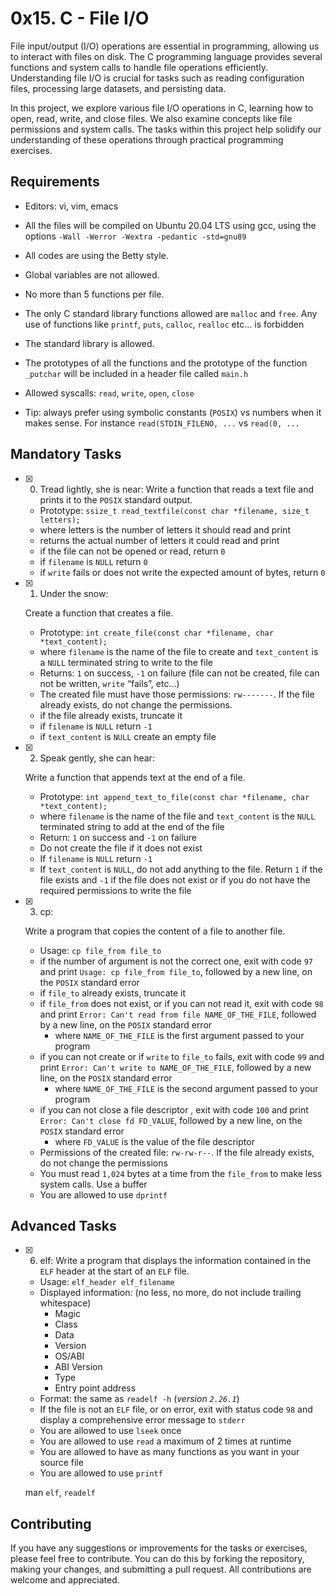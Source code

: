 # 0x15. C - File I/O



File input/output (I/O) operations are essential in programming, allowing us to interact with files on disk. The C programming language provides several functions and system calls to handle file operations efficiently. Understanding file I/O is crucial for tasks such as reading configuration files, processing large datasets, and persisting data.

In this project, we explore various file I/O operations in C, learning how to open, read, write, and close files. We also examine concepts like file permissions and system calls. The tasks within this project help solidify our understanding of these operations through practical programming exercises.

## Requirements

-   Editors: vi, vim, emacs
    
-   All the files will be compiled on Ubuntu 20.04 LTS using gcc, using the options  `-Wall -Werror -Wextra -pedantic -std=gnu89`
    
-   All codes are using the Betty style.
    
-   Global variables are not allowed.
    
-   No more than 5 functions per file.
- The only C standard library functions allowed are `malloc` and `free`. Any use of functions like `printf`, `puts`, `calloc`, `realloc` etc… is forbidden
-   The standard library is allowed.

-   The prototypes of all the functions and the prototype of the function  `_putchar`  will be included in a header file called  `main.h`
- Allowed syscalls: `read`, `write`, `open`, `close`
- Tip: always prefer using symbolic constants (`POSIX`) vs numbers when it makes sense. For instance `read(STDIN_FILENO, ...` vs `read(0, ...`

## Mandatory Tasks

- [x] 0. Tread lightly, she is near:
	Write a function that reads a text file and prints it to the `POSIX` standard output.

	-   Prototype: `ssize_t read_textfile(const char *filename, size_t letters);`
	-   where letters is the number of letters it should read and print
	-   returns the actual number of letters it could read and print
	-   if the file can not be opened or read, return `0`
	-   if `filename` is `NULL` return `0`
	-   if `write` fails or does not write the expected amount of bytes, return `0`
	  
- [x] 1. Under the snow: 

	Create a function that creates a file.

	-   Prototype: `int create_file(const char *filename, char *text_content);`
	-   where `filename` is the name of the file to create and `text_content` is a `NULL` terminated string to write to the file
	-   Returns: `1` on success, `-1` on failure (file can not be created, file can not be written, `write` “fails”, etc…)
	-   The created file must have those permissions: `rw-------`. If the file already exists, do not change the permissions.
	-   if the file already exists, truncate it
	-   if `filename` is `NULL` return `-1`
	-   if `text_content` is `NULL` create an empty file

- [x] 2. Speak gently, she can hear: 
	
	Write a function that appends text at the end of a file.

	-   Prototype: `int append_text_to_file(const char *filename, char *text_content);`
	-   where `filename` is the name of the file and `text_content` is the `NULL` terminated string to add at the end of the file
	-   Return: `1` on success and `-1` on failure
	-   Do not create the file if it does not exist
	-   If `filename` is `NULL` return `-1`
	-   If `text_content` is `NULL`, do not add anything to the file. Return `1` if the file exists and `-1` if the file does not exist or if you do not have the required permissions to write the file
	
- [x] 3. cp: 

	Write a program that copies the content of a file to another file.

	-   Usage: `cp file_from file_to`
	-   if the number of argument is not the correct one, exit with code `97` and print `Usage: cp file_from file_to`, followed by a new line, on the `POSIX` standard error
	-   if `file_to` already exists, truncate it
	-   if `file_from` does not exist, or if you can not read it, exit with code `98` and print `Error: Can't read from file NAME_OF_THE_FILE`, followed by a new line, on the `POSIX` standard error
	    -   where `NAME_OF_THE_FILE` is the first argument passed to your program
	-   if you can not create or if `write` to `file_to` fails, exit with code `99` and print `Error: Can't write to NAME_OF_THE_FILE`, followed by a new line, on the `POSIX` standard error
	    -   where `NAME_OF_THE_FILE` is the second argument passed to your program
	-   if you can not close a file descriptor , exit with code `100` and print `Error: Can't close fd FD_VALUE`, followed by a new line, on the `POSIX` standard error
	    -   where `FD_VALUE` is the value of the file descriptor
	-   Permissions of the created file: `rw-rw-r--`. If the file already exists, do not change the permissions
	-   You must read `1,024` bytes at a time from the `file_from` to make less system calls. Use a buffer
	-   You are allowed to use `dprintf`

## Advanced Tasks

- [x] 6. elf:
	Write a program that displays the information contained in the `ELF` header at the start of an `ELF` file.

	-   Usage: `elf_header elf_filename`
	-   Displayed information: (no less, no more, do not include trailing whitespace)
	    -   Magic
	    -   Class
	    -   Data
	    -   Version
	    -   OS/ABI
	    -   ABI Version
	    -   Type
	    -   Entry point address
	-   Format: the same as `readelf -h` (_version `2.26.1`_)
	-   If the file is not an `ELF` file, or on error, exit with status code `98` and display a comprehensive error message to `stderr`
	-   You are allowed to use `lseek` once
	-   You are allowed to use `read` a maximum of 2 times at runtime
	-   You are allowed to have as many functions as you want in your source file
	-   You are allowed to use `printf`

	man `elf`, `readelf`

## Contributing

If you have any suggestions or improvements for the tasks or exercises, please feel free to contribute. You can do this by forking the repository, making your changes, and submitting a pull request. All contributions are welcome and appreciated.
